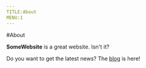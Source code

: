 ```yaml
---
TITLE:About
MENU:1
---
```


#About

**SomeWebsite** is a great website. Isn't it?

Do you want to get the latest news? The [blog](blog) is here!

